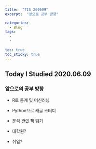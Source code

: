 ```yaml
---
title:  "TIS 200609"
excerpt:  "앞으로 공부 방향"

categories:
  - Blog
tags:
  - 
  - 
  
toc: true
toc_sticky: true
---
```


## Today I Studied 2020.06.09

### 앞으로의 공부 방향

* R로 통계 및 머신러닝 
* Python으로 캐글 스터디
* 분석 관련 책 읽기

* 대학원?
* 취업?
